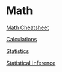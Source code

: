 # Math

[Math Cheatsheet](math/math-cheatsheet.md)

[Calculations](math/calculations.md)

[Statistics](math/statistics.md)

[Statistical Inference](math/statistical-inference.md)
